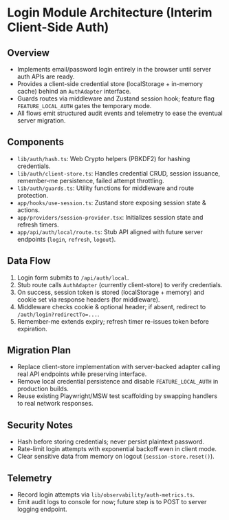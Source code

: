 # Login Module Architecture (Interim Client-Side Auth)

## Overview
- Implements email/password login entirely in the browser until server auth APIs are ready.
- Provides a client-side credential store (localStorage + in-memory cache) behind an `AuthAdapter` interface.
- Guards routes via middleware and Zustand session hook; feature flag `FEATURE_LOCAL_AUTH` gates the temporary mode.
- All flows emit structured audit events and telemetry to ease the eventual server migration.

## Components
- `lib/auth/hash.ts`: Web Crypto helpers (PBKDF2) for hashing credentials.
- `lib/auth/client-store.ts`: Handles credential CRUD, session issuance, remember-me persistence, failed attempt throttling.
- `lib/auth/guards.ts`: Utility functions for middleware and route protection.
- `app/hooks/use-session.ts`: Zustand store exposing session state & actions.
- `app/providers/session-provider.tsx`: Initializes session state and refresh timers.
- `app/api/auth/local/route.ts`: Stub API aligned with future server endpoints (`login`, `refresh`, `logout`).

## Data Flow
1. Login form submits to `/api/auth/local`.
2. Stub route calls `AuthAdapter` (currently client-store) to verify credentials.
3. On success, session token is stored (localStorage + memory) and cookie set via response headers (for middleware).
4. Middleware checks cookie & optional header; if absent, redirect to `/auth/login?redirectTo=...`.
5. Remember-me extends expiry; refresh timer re-issues token before expiration.

## Migration Plan
- Replace client-store implementation with server-backed adapter calling real API endpoints while preserving interface.
- Remove local credential persistence and disable `FEATURE_LOCAL_AUTH` in production builds.
- Reuse existing Playwright/MSW test scaffolding by swapping handlers to real network responses.

## Security Notes
- Hash before storing credentials; never persist plaintext password.
- Rate-limit login attempts with exponential backoff even in client mode.
- Clear sensitive data from memory on logout (`session-store.reset()`).

## Telemetry
- Record login attempts via `lib/observability/auth-metrics.ts`.
- Emit audit logs to console for now; future step is to POST to server logging endpoint.
